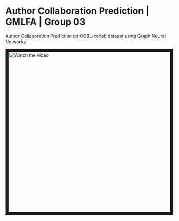 # Author Collaboration Prediction | GMLFA | Group 03
Author Collaboration Prediction on OGBL-collab dataset using Graph Neural Networks


<a href="http://www.youtube.com/watch?feature=player_embedded&v=Ez3O3AvK0hk" target="_blank">
 <img src="http://img.youtube.com/vi/Ez3O3AvK0hk/maxresdefault.jpg" alt="Watch the video" width="8000" height="500" border="10" />
</a>
